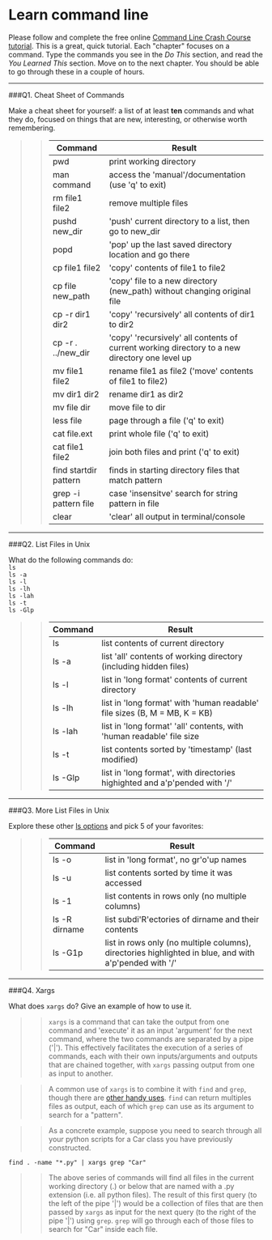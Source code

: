 # Learn command line

Please follow and complete the free online [Command Line Crash Course
tutorial](http://cli.learncodethehardway.org/book/). This is a great,
quick tutorial. Each "chapter" focuses on a command. Type the commands
you see in the _Do This_ section, and read the _You Learned This_
section. Move on to the next chapter. You should be able to go through
these in a couple of hours.

---

###Q1.  Cheat Sheet of Commands  

Make a cheat sheet for yourself: a list of at least **ten** commands and what they do, focused on things that are new, interesting, or otherwise worth remembering.

> > Command                | Result
> > ---------------------- | ------
> > pwd | print working directory
> > man command | access the 'manual'/documentation (use 'q' to exit)
> > rm file1 file2 | remove multiple files
> > pushd new_dir | 'push' current directory to a list, then go to new_dir
> > popd | 'pop' up the last saved directory location and go there
> > cp file1 file2 | 'copy' contents of file1 to file2
> > cp file new_path | 'copy' file to a new directory (new_path) without changing original file
> > cp -r dir1 dir2 | 'copy' 'recursively' all contents of dir1 to dir2
> > cp -r . ../new_dir | 'copy' 'recursively' all contents of current working directory to a new directory one level up 
> > mv file1 file2 | rename file1 as file2 ('move' contents of file1 to file2)
> > mv dir1 dir2 | rename dir1 as dir2
> > mv file dir | move file to dir
> > less file	| page through a file ('q' to exit)
> > cat file.ext | print whole file ('q' to exit)
> > cat file1 file2 | join both files and print ('q' to exit)
> > find startdir pattern | finds in starting directory files that match pattern 
> > grep -i pattern file | case 'insensitve' search for string pattern in file
> > clear | 'clear' all output in terminal/console

---

###Q2.  List Files in Unix   

What do the following commands do:  
`ls`  
`ls -a`  
`ls -l`  
`ls -lh`  
`ls -lah`  
`ls -t`  
`ls -Glp`


> > Command | Result
> > ------- | ------
> > ls | list contents of current directory
> > ls -a | list 'all' contents of working directory (including hidden files)
> > ls -l | list in 'long format' contents of current directory
> > ls -lh | list in 'long format' with 'human readable' file sizes (B, M = MB, K = KB)
> > ls -lah | list in 'long format' 'all' contents, with 'human readable' file size
> > ls -t | list contents sorted by 'timestamp' (last modified)
> > ls -Glp | list in 'long format', with directories highighted and a'p'pended with '/'

---

###Q3.  More List Files in Unix  

Explore these other [ls options](http://www.techonthenet.com/unix/basic/ls.php) and pick 5 of your favorites:

> > Command | Result
> > ------- | ------
> > ls -o | list in 'long format', no gr'o'up names
> > ls -u | list contents sorted by time it was accessed
> > ls -1 | list contents in rows only (no multiple columns)
> > ls -R dirname | list subdi'R'ectories of dirname and their contents
> > ls -G1p | list in rows only (no multiple columns),  directories highlighted in blue,  and with a'p'pended with '/'

---

###Q4.  Xargs   

What does `xargs` do? Give an example of how to use it.

> > `xargs` is a command that can take the output from one command and 'execute' it as an input 'argument' for the next command, where the two commands are separated by a pipe ('|'). This effectively facilitates the execution of a series of commands, each with their own inputs/arguments and outputs that are chained together, with `xargs` passing output from one as input to another.

> > A common use of `xargs` is to combine it with `find` and `grep`, though there are [other handy uses](http://javarevisited.blogspot.com/2012/06/10-xargs-command-example-in-linux-unix.html). `find` can return multiples files as output, each of which `grep` can use as its argument to search for a "pattern".

> > As a concrete example, suppose you need to search through all your python scripts for a Car class you have previously constructed.

`find . -name "*.py" | xargs grep "Car"`

> > The above series of commands will find all files in the current working directory (.) or below that are named with a .py extension (i.e. all python files). The result of this first query (to the left of the pipe '|') would be a collection of files that are then passed by `xargs` as input for the next query (to the right of the pipe '|') using `grep`. `grep` will go through each of those files to search for "Car" inside each file.
